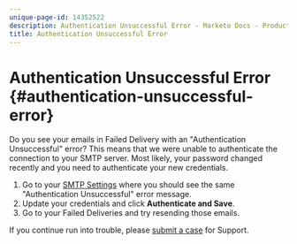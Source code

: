 ```yaml
---
unique-page-id: 14352522
description: Authentication Unsuccessful Error - Marketo Docs - Product Documentation
title: Authentication Unsuccessful Error
---
```


# Authentication Unsuccessful Error {#authentication-unsuccessful-error}

Do you see your emails in Failed Delivery with an "Authentication Unsuccessful" error? This means that we were unable to authenticate the connection to your SMTP server. Most likely, your password changed recently and you need to authenticate your new credentials.

1. Go to your [SMTP Settings](http://toutapp.com/next#settings/email-servers/smtp/configure) where you should see the same "Authentication Unsuccessful" error message.
1. Update your credentials and click **Authenticate and Save**.
1. Go to your Failed Deliveries and try resending those emails.

If you continue run into trouble, please [submit a case](http://nation.marketo.com/community/support_solutions) for Support. 